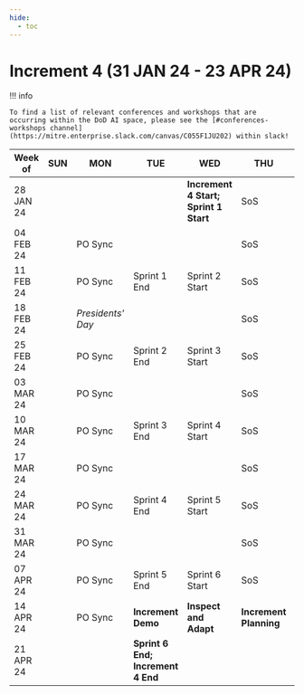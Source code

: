 ```yaml
---
hide:
  - toc
---
```


# Increment 4 (31 JAN 24 - 23 APR 24)

!!! info

    To find a list of relevant conferences and workshops that are occurring within the DoD AI space, please see the [#conferences-workshops channel](https://mitre.enterprise.slack.com/canvas/C055F1JU202) within slack!

| Week of | SUN | MON | TUE | WED | THU | FRI | SAT |
| --- | --- | --- | --- | --- | --- | --- | --- |
| 28 JAN 24 | | | | **Increment 4 Start; Sprint 1 Start** | SoS | | |
| 04 FEB 24 | | PO Sync | | | SoS | | |
| 11 FEB 24 | | PO Sync | Sprint 1 End | Sprint 2 Start | SoS | | |
| 18 FEB 24 | | _Presidents' Day_ | | | SoS | | |
| 25 FEB 24 | | PO Sync | Sprint 2 End | Sprint 3 Start | SoS | | |
| 03 MAR 24 | | PO Sync | | | SoS | | |
| 10 MAR 24 | | PO Sync | Sprint 3 End | Sprint 4 Start | SoS | | |
| 17 MAR 24 | | PO Sync | | | SoS | | |
| 24 MAR 24 | | PO Sync | Sprint 4 End | Sprint 5 Start | SoS | | |
| 31 MAR 24 | | PO Sync | | | SoS | | |
| 07 APR 24 | | PO Sync | Sprint 5 End | Sprint 6 Start | SoS | | |
| 14 APR 24 | | PO Sync | **Increment Demo** | **Inspect and Adapt** | **Increment Planning** | **Increment Planning** | |
| 21 APR 24 | | | **Sprint 6 End; Increment 4 End** | | | | |
